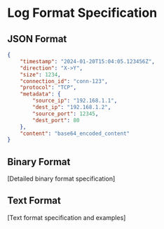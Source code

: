 # Log Format Specification

## JSON Format
```json
{
    "timestamp": "2024-01-20T15:04:05.123456Z",
    "direction": "X->Y",
    "size": 1234,
    "connection_id": "conn-123",
    "protocol": "TCP",
    "metadata": {
        "source_ip": "192.168.1.1",
        "dest_ip": "192.168.1.2",
        "source_port": 12345,
        "dest_port": 80
    },
    "content": "base64_encoded_content"
}
```

## Binary Format
[Detailed binary format specification]

## Text Format
[Text format specification and examples]